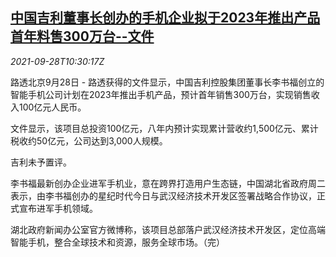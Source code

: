 <!--1632826863000-->
[中国吉利董事长创办的手机企业拟于2023年推出产品 首年料售300万台--文件](https://cn.reuters.com/article/geely-documents-smartphone-venture-chair-idCNKBS2GO0YL)
------

<div><i>2021-09-28T10:30:17Z</i></div><p>路透北京9月28日 - 路透获得的文件显示，中国吉利控股集团董事长李书福创立的智能手机公司计划在2023年推出手机产品，预计首年销售300万台，实现销售收入100亿元人民币。</p><p>文件显示，该项目总投资100亿元，八年内预计实现累计营收约1,500亿元、累计税收约50亿元，公司达到3,000人规模。</p><p>吉利未予置评。</p><p>李书福最新创办企业进军手机业，意在跨界打造用户生态链，中国湖北省政府周二表示，由李书福创办的星纪时代今日与武汉经济技术开发区签署战略合作协议，正式宣布进军手机领域。</p><p>湖北政府新闻办公室官方微博称，该项目总部落户武汉经济技术开发区，定位高端智能手机，整合全球技术和资源，服务全球市场。（完）</p>
